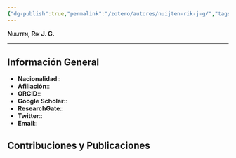 ```yaml
---
{"dg-publish":true,"permalink":"/zotero/autores/nuijten-rik-j-g/","tags":["#autor","#researcher"]}
---
```



<span style="font-variant:small-caps; font-weight: bold;"> Nuijten, Rik J. G. </span>

---


## Información General

- **Nacionalidad**:: 
- **Afiliación**:: 
- **ORCID**:: 
- **Google Scholar**:: 
- **ResearchGate**:: 
- **Twitter**:: 
- **Email**::
  
## Contribuciones y Publicaciones






